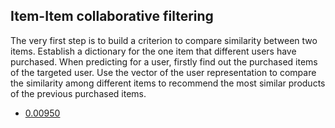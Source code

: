 ## Item-Item collaborative filtering

The very first step is to build a criterion to compare similarity between two items. Establish a dictionary for the one item that different users have purchased. When predicting for a user, firstly find out the purchased items of the targeted user. Use the vector of the user representation to compare the similarity among different items to recommend the most similar products of the previous purchased items.


- [0.00950](https://www.kaggle.com/code/tao58lee/h-m-item-item?scriptVersionId=98658129)
